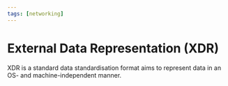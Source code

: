 ```yaml
---
tags: [networking]
---
```


# External Data Representation (XDR)

XDR is a standard data standardisation format aims to represent data in an OS-
and machine-independent manner.
